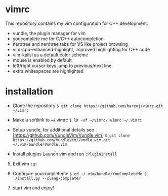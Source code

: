 # vimrc

This repository contains my vim configuration for C++ development.

* vundle, the plugin manager for vim
* youcomplete me for C/C++ autocompletion
* nerdtree and nerdtree tabs for VS like project browsing
* vim-cpp-enhanced-highlight, improved highlighting for C++ code
* vim-kalisi as a default color scheme
* mouse is enabled by default
* left/right cursor keys jump to previous/next line
* extra whitespaces are highlighted

# installation

* Clone the repository
`$ git clone https://github.com/barzoj/vimrc.git ~/vimrc`

* Make a softlink to ~/.vimrc
`$ ln -sf ~/vimrc/.vimrc ~/.vimrc`

* Setup vundle, for additional details see [https://github.com/VundleVim/Vundle.vim]
`$ git clone https://github.com/VundleVim/Vundle.vim.git ~/.vim/bundle/Vundle.vim`

* Install plugins
Launch vim and run `:PluginInstall`

5. Exit vim
`:q!`

6. Configure youcompleteme
`$ cd ~/.vim/bundle/YouCompleteMe
$ ./install.py --clang-completer`

7. start vim and enjoy!
